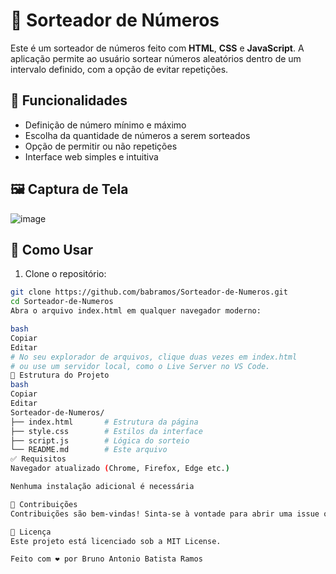 # 🎲 Sorteador de Números

Este é um sorteador de números feito com **HTML**, **CSS** e **JavaScript**. A aplicação permite ao usuário sortear números aleatórios dentro de um intervalo definido, com a opção de evitar repetições.

## 🔧 Funcionalidades

- Definição de número mínimo e máximo
- Escolha da quantidade de números a serem sorteados
- Opção de permitir ou não repetições
- Interface web simples e intuitiva

## 🖼️ Captura de Tela

![image](https://github.com/user-attachments/assets/44d42b6b-42d0-4739-add7-d9393594178b)

## 🚀 Como Usar

1. Clone o repositório:

```bash
git clone https://github.com/babramos/Sorteador-de-Numeros.git
cd Sorteador-de-Numeros
Abra o arquivo index.html em qualquer navegador moderno:

bash
Copiar
Editar
# No seu explorador de arquivos, clique duas vezes em index.html
# ou use um servidor local, como o Live Server no VS Code.
📁 Estrutura do Projeto
bash
Copiar
Editar
Sorteador-de-Numeros/
├── index.html       # Estrutura da página
├── style.css        # Estilos da interface
├── script.js        # Lógica do sorteio
└── README.md        # Este arquivo
✅ Requisitos
Navegador atualizado (Chrome, Firefox, Edge etc.)

Nenhuma instalação adicional é necessária

🤝 Contribuições
Contribuições são bem-vindas! Sinta-se à vontade para abrir uma issue ou enviar um pull request com melhorias ou correções.

📄 Licença
Este projeto está licenciado sob a MIT License.

Feito com ❤️ por Bruno Antonio Batista Ramos
